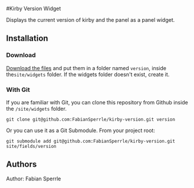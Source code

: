 #Kirby Version Widget

Displays the current version of kirby and the panel as a panel widget.

## Installation

### Download
[Download the files](https://github.com/FabianSperrle/kirby-version/archive/master.zip) and put them in a folder named `version`, inside the`site/widgets` folder. If the widgets folder doesn't exist, create it.

### With Git
If you are familiar with Git, you can clone this repository from Github inside the <code>/site/widgets</code> folder.

    git clone git@github.com:FabianSperrle/kirby-version.git version

Or you can use it as a Git Submodule. From your project root:

    git submodule add git@github.com:FabianSperrle/kirby-version.git site/fields/version

## Authors

Author: Fabian Sperrle

